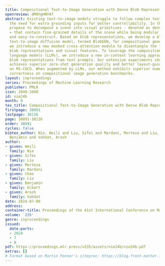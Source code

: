 ```yaml
---
title: Compositional Text-to-Image Generation with Dense Blob Representations
openreview: dMOhgHNYAf
abstract: Existing text-to-image models struggle to follow complex text prompts, raising
  the need for extra grounding inputs for better controllability. In this work, we
  propose to decompose a scene into visual primitives - denoted as dense blob representations
  - that contain fine-grained details of the scene while being modular, human-interpretable,
  and easy-to-construct. Based on blob representations, we develop a blob-grounded
  text-to-image diffusion model, termed BlobGEN, for compositional generation. Particularly,
  we introduce a new masked cross-attention module to disentangle the fusion between
  blob representations and visual features. To leverage the compositionality of large
  language models (LLMs), we introduce a new in-context learning approach to generate
  blob representations from text prompts. Our extensive experiments show that BlobGEN
  achieves superior zero-shot generation quality and better layout-guided controllability
  on MS-COCO. When augmented by LLMs, our method exhibits superior numerical and spatial
  correctness on compositional image generation benchmarks.
layout: inproceedings
series: Proceedings of Machine Learning Research
publisher: PMLR
issn: 2640-3498
id: nie24b
month: 0
tex_title: Compositional Text-to-Image Generation with Dense Blob Representations
firstpage: 38091
lastpage: 38116
page: 38091-38116
order: 38091
cycles: false
bibtex_author: Nie, Weili and Liu, Sifei and Mardani, Morteza and Liu, Chao and Eckart,
  Benjamin and Vahdat, Arash
author:
- given: Weili
  family: Nie
- given: Sifei
  family: Liu
- given: Morteza
  family: Mardani
- given: Chao
  family: Liu
- given: Benjamin
  family: Eckart
- given: Arash
  family: Vahdat
date: 2024-07-08
address:
container-title: Proceedings of the 41st International Conference on Machine Learning
volume: '235'
genre: inproceedings
issued:
  date-parts:
  - 2024
  - 7
  - 8
pdf: https://proceedings.mlr.press/v235/assets/nie24b/nie24b.pdf
extras: []
# Format based on Martin Fenner's citeproc: https://blog.front-matter.io/posts/citeproc-yaml-for-bibliographies/
---
```

